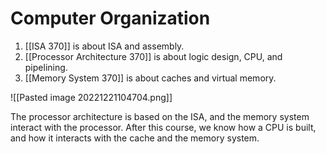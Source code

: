 # Computer Organization

1. [[ISA 370]] is about ISA and assembly.
2. [[Processor Architecture 370]] is about logic design, CPU, and pipelining.
3. [[Memory System 370]] is about caches and virtual memory.

![[Pasted image 20221221104704.png]]

The processor architecture is based on the ISA, and the memory system interact with the processor.  After this course, we know how a CPU is built, and how it interacts with the cache and the memory system.
